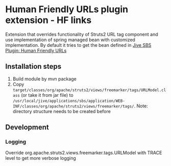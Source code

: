 Human Friendly URLs plugin extension - HF links
===============================================

Extension that overrides functionality of Struts2 URL tag component and use implementation of spring managed bean with customized implementation.
By default it tries to get the bean defined in [Jive SBS Plugin: Human Friendly URLs](https://github.com/jbossorg/sbs-human-friendly-urls)

Installation steps
------------------

1. Build module by mvn package
2. Copy `target/classes/org/apache/struts2/views/freemarker/tags/URLModel.class` (or take it from jar file)
   to `/usr/local/jive/applications/sbs/application/WEB-INF/classes/org/apache/struts2/views/freemarker/tags/`.
   Note: directory structure needs to be created before

Development
-----------

### Logging
Override org.apache.struts2.views.freemarker.tags.URLModel with TRACE level to get more verbose logging

